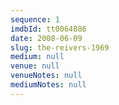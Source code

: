 ```yaml
---
sequence: 1
imdbId: tt0064886
date: 2008-06-09
slug: the-reivers-1969
medium: null
venue: null
venueNotes: null
mediumNotes: null
---
```


